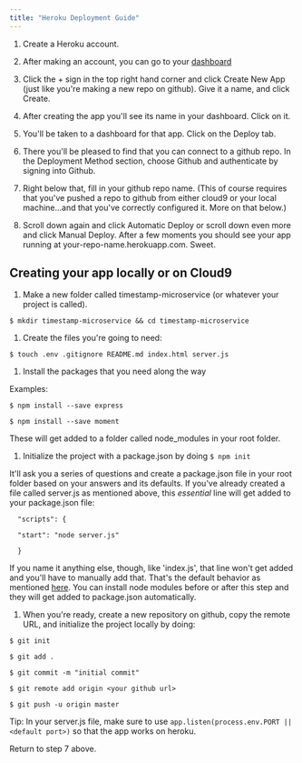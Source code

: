 ```yaml
---
title: "Heroku Deployment Guide"
---
```


1.  Create a Heroku account.

2.  After making an account, you can go to your [dashboard](https://dashboard.heroku.com/apps)

3.  Click the + sign in the top right hand corner and click Create New App (just like you're making a new repo on github). Give it a name, and click Create.

1.  After creating the app you'll see its name in your dashboard. Click on it.

2.  You'll be taken to a dashboard for that app. Click on the Deploy tab.

3.  There you'll be pleased to find that you can connect to a github repo. In the Deployment Method section, choose Github and authenticate by signing into Github.

4.  Right below that, fill in your github repo name. (This of course requires that you've pushed a repo to github from either cloud9 or your local machine...and that you've correctly configured it. More on that below.)

5.  Scroll down again and click Automatic Deploy or scroll down even more and click Manual Deploy. After a few moments you should see your app running at your-repo-name.herokuapp.com. Sweet.

## Creating your app locally or on Cloud9

1.  Make a new folder called timestamp-microservice (or whatever your project is called).

`$ mkdir timestamp-microservice && cd timestamp-microservice`

1.  Create the files you're going to need:

`$ touch .env .gitignore README.md index.html server.js`

1.  Install the packages that you need along the way

Examples:

`$ npm install --save express`

`$ npm install --save moment`

These will get added to a folder called node_modules in your root folder.

1.  Initialize the project with a package.json by doing `$ npm init`

It'll ask you a series of questions and create a package.json file in your root folder based on your answers and its defaults. If you've already created a file called server.js as mentioned above, this _essential_ line will get added to your package.json file:

      "scripts": {

      "start": "node server.js"

      }

If you name it anything else, though, like 'index.js', that line won't get added and you'll have to manually add that. That's the default behavior as mentioned [here](https://docs.npmjs.com/files/package.json#default-values). You can install node modules before or after this step and they will get added to package.json automatically.

1.  When you're ready, create a new repository on github, copy the remote URL, and initialize the project locally by doing:

`$ git init`

`$ git add .`

`$ git commit -m "initial commit"`

`$ git remote add origin <your github url>`

`$ git push -u origin master`

Tip: In your server.js file, make sure to use `app.listen(process.env.PORT || <default port>)` so that the app works on heroku.

Return to step 7 above.
